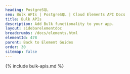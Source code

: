 ```yaml
---
heading: PostgreSQL
seo: Bulk APIs | PostgreSQL | Cloud Elements API Docs
title: Bulk APIs
description: Add Bulk functionality to your app.
layout: sidebarelementdoc
breadcrumbs: /docs/elements.html
elementId: 478
parent: Back to Element Guides
order: 30
sitemap: false
---
```


{% include bulk-apis.md %}
